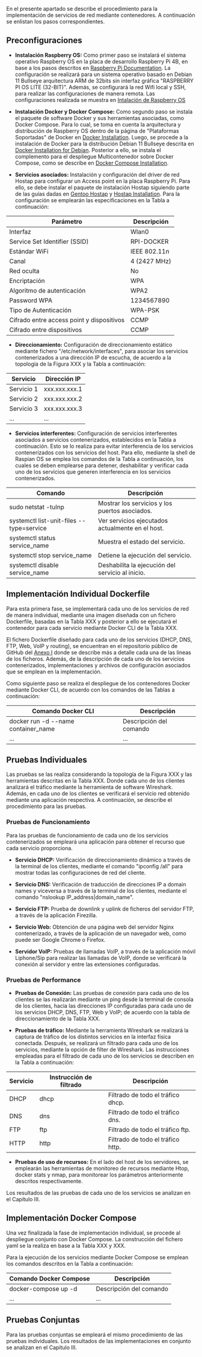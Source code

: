 En el presente apartado se describe el procedimiento para la implementación de servicios de red mediante contenedores. A continuación se enlistan los pasos correspondientes.

## Preconfiguraciones

- **Instalación Raspberry OS:** Como primer paso se instalará el sistema operativo Raspberry OS en la placa de desarrollo Raspberry Pi 4B, en base a los pasos descritos en [Raspberry Pi Documentation](https://www.raspberrypi.com/documentation/computers/getting-started.html#installing-the-operating-system). La configuración se realizará para un sistema operativo basado en Debian 11 Bullseye arquitectura ARM de 32bits sin interfaz gráfica "RASPBERRY PI OS LITE (32-BIT)". Además, se configurará la red Wifi local y SSH, para realizar las configuraciones de manera remota. Las configuraciones realizada se muestra en [Intalación de Raspberry OS](https://github.com/AndresYE/Network_Service_on_Containers/blob/195198dbbaa3d481e01358605d8de3d51a6c8db1/Implementation_steps/Instalacion_Raspberry_Pi_OS/README.md)

- **Instalación Docker y Docker Compose:** Como segundo paso se instala el paquete de software Docker y sus herramientas asociadas, como Docker Compose. Para lo cual, se toma en cuenta la arquitectura y distribución de Raspberry OS dentro de la página de "Plataformas Soportadas" de Docker en [Docker Installation](URL). Luego, se procede a la instalación de Docker para la distribución Debian 11 Bullseye descrita en [Docker Installation for Debian](URL). Posterior a ello, se instala el complemento para el despliegue Multicontenedor sobre Docker Compose, como se describe en [Docker Compose Installation](URL).

- **Servicios asociados:** Instalación y configuración del driver de red Hostap para configurar un Access point en la placa Raspberry Pi. Para ello, se debe instalar el paquete de instalación Hostap siguiendo parte de las guías dadas en [Gentoo Hostap](URL) y [Hostap Installation](URL). Para la configuración se emplearán las especificaciones en la Tabla a continuación:

| Parámetro                                    | Descripción        |
|----------------------------------------------|--------------------|
| Interfaz                                     | Wlan0              |
| Service Set Identifier (SSID)                | RPI-DOCKER         |
| Estándar WiFi                                | IEEE 802.11n       |
| Canal                                        | 4 (2427 MHz)       |
| Red oculta                                   | No                 |
| Encriptación                                 | WPA                |
| Algoritmo de autenticación                   | WPA2               |
| Password WPA                                 | 1234567890         |
| Tipo de Autenticación                        | WPA-PSK            |
| Cifrado entre access point y dispositivos    | CCMP               |
| Cifrado entre dispositivos                   | CCMP               |

- **Direccionamiento:** Configuración de direccionamiento estático mediante fichero "/etc/network/interfaces", para asociar los servicios contenerizados a una dirección IP de escucha, de acuerdo a la topología de la Figura XXX y la Tabla a continuación:

| Servicio    | Dirección IP  |
|-------------|---------------|
| Servicio 1  | xxx.xxx.xxx.1 |
| Servicio 2  | xxx.xxx.xxx.2 |
| Servicio 3  | xxx.xxx.xxx.3 |
| ...         | ...           |

- **Servicios interferentes:** Configuración de servicios interferentes asociados a servicios contenerizados, establecidos en la Tabla a continuación. Esto se lo realiza para evitar interferencia de los servicios contenerizados con los servicios del host. Para ello, mediante la shell de Raspian OS se emplea los comandos de la Tabla a continuación, los cuales se deben emplearse para detener, deshabilitar y verificar cada uno de los servicios que generen interferencia en los servicios contenerizados.

| Comando                                | Descripción                                           |
|---------------------------------------|-------------------------------------------------------|
| sudo netstat -tulnp                   | Mostrar los servicios y los puertos asociados.       |
| systemctl list-unit-files --type=service | Ver servicios ejecutados actualmente en el host.     |
| systemctl status service_name         | Muestra el estado del servicio.                       |
| systemctl stop service_name           | Detiene la ejecución del servicio.                    |
| systemctl disable service_name        | Deshabilita la ejecución del servicio al inicio.      |

## Implementación Individual Dockerfile

Para esta primera fase, se implementará cada uno de los servicios de red de manera individual, mediante una imagen diseñada con un fichero Dockerfile, basadas en la Tabla XXX y posterior a ello se ejecutará el contenedor para cada servicio mediante Docker CLI de la Tabla XXX.

El fichero Dockerfile diseñado para cada uno de los servicios (DHCP, DNS, FTP, Web, VoIP y routing), se encuentran en el repositorio público de GitHub del [Anexo I](URL) donde se describe más a detalle cada una de las líneas de los ficheros. Además, de la descripción de cada uno de los servicios contenerizados, implementaciones y archivos de configuración asociados que se emplean en la implementación.

Como siguiente paso se realiza el despliegue de los contenedores Docker mediante Docker CLI, de acuerdo con los comandos de las Tablas a continuación:

| Comando Docker CLI                      | Descripción                                  |
|----------------------------------------|----------------------------------------------|
| docker run -d --name container_name    | Descripción del comando                      |
| ...                                    | ...                                          |

## Pruebas Individuales

Las pruebas se las realiza considerando la topología de la Figura XXX y las herramientas descritas en la Tabla XXX. Donde cada uno de los clientes analizará el tráfico mediante la herramienta de software Wireshark. Además, en cada uno de los clientes se verificará el servicio red obtenido mediante una aplicación respectiva. A continuación, se describe el procedimiento para las pruebas.

### Pruebas de Funcionamiento

Para las pruebas de funcionamiento de cada uno de los servicios contenerizados se empleará una aplicación para obtener el recurso que cada servicio proporciona.

- **Servicio DHCP:** Verificación de direccionamiento dinámico a través de la terminal de los clientes, mediante el comando "ipconfig /all" para mostrar todas las configuraciones de red del cliente.

- **Servicio DNS:** Verificación de traducción de direcciones IP a domain names y viceversa a través de la terminal de los clientes, mediante el comando "nslookup IP_address|domain_name".

- **Servicio FTP:** Prueba de downlink y uplink de ficheros del servidor FTP, a través de la aplicación Firezilla.

- **Servicio Web:** Obtención de una página web del servidor Nginx contenerizado, a través de la aplicación de un navegador web, como puede ser Google Chrome o Firefox.

- **Servidor VoIP:** Pruebas de llamadas VoIP, a través de la aplicación móvil Liphone/Sip para realizar las llamadas de VoIP, donde se verificará la conexión al servidor y entre las extensiones configuradas.

### Pruebas de Performance

- **Pruebas de Conexión:** Las pruebas de conexión para cada uno de los clientes se las realizarán mediante un ping desde la terminal de consola de los clientes, hacia las direcciones IP configuradas para cada uno de los servicios DHCP, DNS, FTP, Web y VoIP; de acuerdo con la tabla de direccionamiento de la Tabla XXX.

- **Pruebas de tráfico:** Mediante la herramienta Wireshark se realizará la captura de tráfico de los distintos servicios en la interfaz física conectada. Después, se realizará un filtrado para cada uno de los servicios, mediante la opción de filter de Wireshark. Las instrucciones empleadas para el filtrado de cada uno de los servicios se describen en la Tabla a continuación:

| Servicio    | Instrucción de filtrado  | Descripción                                       |
|-------------|--------------------------|---------------------------------------------------|
| DHCP        | dhcp                     | Filtrado de todo el tráfico dhcp.                 |
| DNS         | dns                      | Filtrado de todo el tráfico dns.                  |
| FTP         | ftp                      | Filtrado de todo el tráfico ftp.                  |
| HTTP        | http                     | Filtrado de todo el tráfico http.                 |

- **Pruebas de uso de recursos:** En el lado del host de los servidores, se emplearán las herramientas de monitoreo de recursos mediante Htop, docker stats y nmap, para monitorear los parámetros anteriormente descritos respectivamente.

Los resultados de las pruebas de cada uno de los servicios se analizan en el Capítulo III.

## Implementación Docker Compose

Una vez finalizada la fase de implementación individual, se procede al despliegue conjunto con Docker Compose. La construcción del fichero yaml se la realiza en base a la Tabla XXX y XXX.

Para la ejecución de los servicios mediante Docker Compose se emplean los comandos descritos en la Tabla a continuación:

| Comando Docker Compose                  | Descripción                                  |
|----------------------------------------|----------------------------------------------|
| docker-compose up -d                   | Descripción del comando                      |
| ...                                    | ...                                          |

## Pruebas Conjuntas

Para las pruebas conjuntas se empleará el mismo procedimiento de las pruebas individuales. Los resultados de las implementaciones en conjunto se analizan en el Capítulo III.
